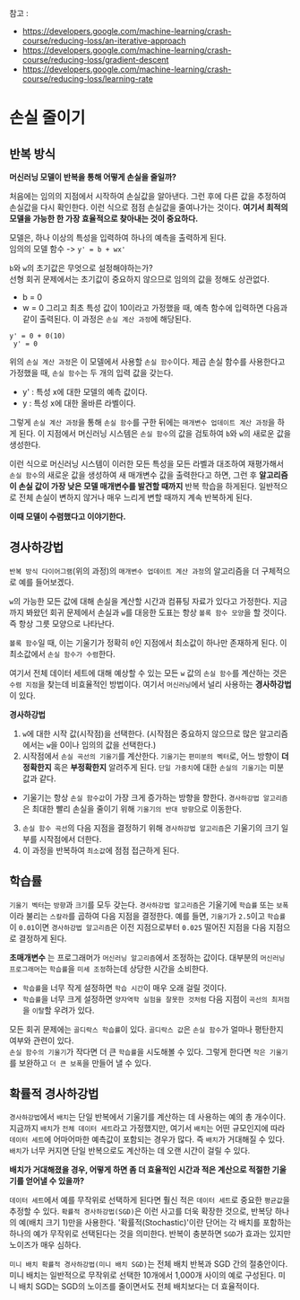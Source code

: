 참고 :
- https://developers.google.com/machine-learning/crash-course/reducing-loss/an-iterative-approach
- https://developers.google.com/machine-learning/crash-course/reducing-loss/gradient-descent
- https://developers.google.com/machine-learning/crash-course/reducing-loss/learning-rate

# 손실 줄이기

## 반복 방식

**머신러닝 모델이 반복을 통해 어떻게 손실을 줄일까?**

처음에는 임의의 지점에서 시작하여 손실값을 알아낸다. 그런 후에 다른 값을 추정하여 손실값을 다시 확인한다. 이런 식으로 점점 손실값을 줄여나가는 것이다.
**여기서 최적의 모델을 가능한 한 가장 효율적으로 찾아내는 것이 중요하다.**

모델은, 하나 이상의 특성을 입력하여 하나의 예측을 출력하게 된다. <br>
임의의 모델 함수 -> `y' = b + wx'` <br>

`b`와 `w`의 초기값은 무엇으로 설정해야하는가? <br>
선형 회귀 문제에서는 초기값이 중요하지 않으므로 임의의 값을 정해도 상관없다. <br>
- b = 0
- w = 0
그리고 최초 특성 값이 10이라고 가정했을 때, 예측 함수에 입력하면 다음과 같이 출력된다. 이 과정은 `손실 계산 과정`에 해당된다.

```
y' = 0 + 0(10)
 y' = 0
```

위의 `손실 계산 과정`은 이 모델에서 사용할 `손실 함수`이다. 제곱 손실 함수를 사용한다고 가정했을 때, `손실 함수`는 두 개의 입력 값을 갖는다.

- y' : 특성 x에 대한 모델의 예측 값이다.
- y : 특성 x에 대한 올바른 라벨이다.

그렇게 `손실 계산 과정`을 통해 `손실 함수`를 구한 뒤에는 `매개변수 업데이트 계산 과정`을 하게 된다. 이 지점에서 머신러닝 시스템은 `손실 함수`의 값을 검토하여 `b`와 `w`의 새로운 값을 생성한다.

 이런 식으로 머신러닝 시스템이 이러한 모든 특성을 모든 라벨과 대조하여 재평가해서 `손실 함수`의 새로운 값을 생성하여 새 매개변수 값을 출력한다고 하면, 그런 후 **알고리즘이 손실 값이 가장 낮은 모델 매개변수를 발견할 때까지** 반복 학습을 하게된다. 일반적으로 전체 손실이 변하지 않거나 매우 느리게 변할 때까지 계속 반복하게 된다.

**이때 모델이 수렴했다고 이야기한다.**

## 경사하강법

`반복 방식 다이어그램`(위의 과정)의 `매개변수 업데이트 계산 과정`의 알고리즘을 더 구체적으로 예를 들어보겠다. <br>

`w`의 가능한 모든 값에 대해 손실을 계산할 시간과 컴퓨팅 자료가 있다고 가정한다. 지금까지 봐왔던 회귀 문제에서 손실과 `w`를 대응한 도표는 항상 `볼록 함수 모양`을 할 것이다. 즉 항상 그릇 모양으로 나타난다.

`볼록 함수`일 때, 이는 기울기가 정확히 `0`인 지점에서 최소값이 하나만 존재하게 된다. 이 최소값에서 `손실 함수가 수렴`한다. <br>

여기서 전체 데이터 세트에 대해 예상할 수 있는 모든 `w` 값의 `손실 함수`를 계산하는 것은 `수렴 지점`을 찾는데 비효율적인 방법이다. 여기서 `머신러닝`에서 널리 사용하는 **경사하강법** 이 있다.

**경사하강법**
1. `w`에 대한 시작 값(시작점)을 선택한다. (시작점은 중요하지 않으므로 많은 알고리즘에서는 `w`을 0이나 임의의 값을 선택한다.)
2. 시작점에서 `손실 곡선의 기울기`를 계산한다. `기울기`는 `편미분의 벡터`로, 어느 방향이 **더 정확한지** 혹은 **부정확한지** 알려주게 된다. `단일 가중치`에 대한 `손실의 기울기`는 미분 값과 같다.

- 기울기는 항상 `손실 함수값`이 가장 크게 증가하는 방향을 향한다. `경사하강법 알고리즘`은 최대한 빨리 손실을 줄이기 위해 `기울기의 반대 방향`으로 이동한다.

3. `손실 함수 곡선`의 다음 지점을 결정하기 위해 `경사하강법 알고리즘`은 기울기의 크기 일부를 시작점에서 더한다.
4. 이 과정을 반복하여 `최소값`에 점점 접근하게 된다.

## 학습률

`기울기 벡터`는 `방향`과 `크기`를 모두 갖는다. `경사하강법 알고리즘`은 기울기에 `학습률` 또는 `보폭`이라 불리는 `스칼라`를 곱하여 다음 지점을 결정한다.
 예를 들면, `기울기`가 `2.5`이고 `학습률`이 `0.01`이면 `경사하강법 알고리즘`은 이전 지점으로부터 `0.025` 떨어진 지점을 다음 지점으로 결정하게 된다.

 **초매개변수** 는 프로그래머가 `머신러닝 알고리즘`에서 조정하는 값이다. 대부분의 `머신러닝 프로그래머`는 `학습률`을 `미세 조정`하는데 상당한 시간을 소비한다. <br>
 - `학습률`을 너무 작게 설정하면 `학습 시간`이 매우 오래 걸릴 것이다.
 - `학습률`을 너무 크게 설정하면 `양자역학 실험을 잘못한 것처럼` 다음 지점이 `곡선의 최저점`을 `이탈`할 우려가 있다.

 모든 회귀 문제에는 `골디락스 학습률`이 있다. `골디락스 값`은 `손실 함수`가 얼마나 평탄한지 여부와 관련이 있다. <br>
 `손실 함수의 기울기`가 작다면 더 큰 `학습률`을 시도해볼 수 있다. 그렇게 한다면 `작은 기울기`를 보완하고 `더 큰 보폭`을 만들어 낼 수 있다.

## 확률적 경사하강법

`경사하강법`에서 `배치`는 단일 반복에서 기울기를 계산하는 데 사용하는 예의 총 개수이다.
 지금까지 `배치`가 `전체 데이터 세트`라고 가정했지만, 여기서 `배치`는 어떤 규모인지에 따라 `데이터 세트`에 어마어마한 예측값이 포함되는 경우가 많다.
 즉 `배치`가 거대해질 수 있다. `배치`가 너무 커지면 단일 반복으로도 계산하는 데 오랜 시간이 걸릴 수 있다.

 **배치가 거대해졌을 경우, 어떻게 하면 좀 더 효율적인 시간과 적은 계산으로 적절한 기울기를 얻어낼 수 있을까?**

 `데이터 세트`에서 예를 무작위로 선택하게 된다면 훨신 적은 `데이터 세트`로 중요한 `평균값`을 추정할 수 있다.
 `확률적 경사하강법(SGD)`은 이런 사고를 더욱 확장한 것으로, 반복당 하나의 예(배치 크기 1)만을 사용한다. '확률적(Stochastic)'이란 단어는 각 배치를 포함하는 하나의 예가 무작위로 선택된다는 것을 의미한다.
 반복이 충분하면 `SGD`가 효과는 있지만 노이즈가 매우 심하다.

 `미니 배치 확률적 경사하강법(미니 배치 SGD)`는 전체 배치 반복과 SGD 간의 절충안이다. <br>
 미니 배치는 일반적으로 무작위로 선택한 10개에서 1,000개 사이의 예로 구성된다.
 미니 배치 SGD는 SGD의 노이즈를 줄이면서도 전체 배치보다는 더 효율적이다.
